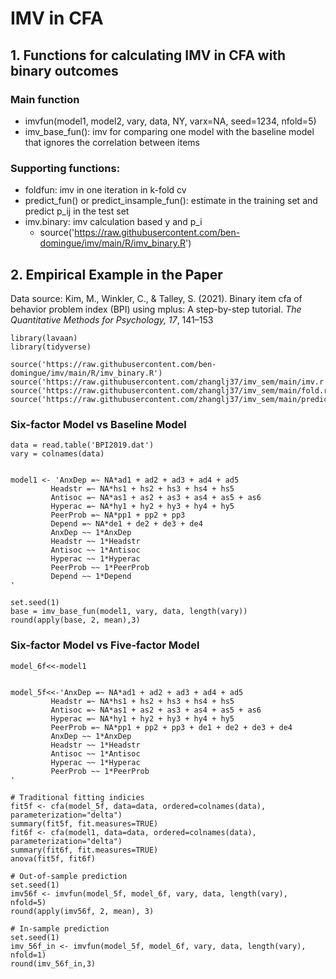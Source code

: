 
# IMV in CFA

## 1. Functions for calculating IMV in CFA with binary outcomes
### Main function
- imvfun(model1, model2, vary, data, NY, varx=NA, seed=1234, nfold=5)
- imv_base_fun(): imv for comparing one model with the baseline model that ignores the correlation between items

### Supporting functions:
- foldfun: imv in one iteration in k-fold cv
- predict_fun() or predict_insample_fun(): estimate in the training set and predict p_ij in the test set
- imv.binary: imv calculation based y and p_i
  - source('https://raw.githubusercontent.com/ben-domingue/imv/main/R/imv_binary.R')


## 2. Empirical Example in the Paper

Data source: Kim, M., Winkler, C., & Talley, S. (2021). Binary item cfa of behavior problem index (BPI) using mplus: A step-by-step tutorial. *The Quantitative Methods for Psychology, 17*, 141–153

```{r}
library(lavaan)
library(tidyverse)

source('https://raw.githubusercontent.com/ben-domingue/imv/main/R/imv_binary.R')
source('https://raw.githubusercontent.com/zhanglj37/imv_sem/main/imv.r')
source('https://raw.githubusercontent.com/zhanglj37/imv_sem/main/fold.r')
source('https://raw.githubusercontent.com/zhanglj37/imv_sem/main/prediction.r')
```

### Six-factor Model vs Baseline Model

```{r}
data = read.table('BPI2019.dat')
vary = colnames(data)


model1 <- 'AnxDep =~ NA*ad1 + ad2 + ad3 + ad4 + ad5
         Headstr =~ NA*hs1 + hs2 + hs3 + hs4 + hs5
         Antisoc =~ NA*as1 + as2 + as3 + as4 + as5 + as6
         Hyperac =~ NA*hy1 + hy2 + hy3 + hy4 + hy5
         PeerProb =~ NA*pp1 + pp2 + pp3
         Depend =~ NA*de1 + de2 + de3 + de4
         AnxDep ~~ 1*AnxDep
         Headstr ~~ 1*Headstr
         Antisoc ~~ 1*Antisoc
         Hyperac ~~ 1*Hyperac
         PeerProb ~~ 1*PeerProb
         Depend ~~ 1*Depend
'

set.seed(1)
base = imv_base_fun(model1, vary, data, length(vary))
round(apply(base, 2, mean),3)
```


### Six-factor Model vs Five-factor Model

```{r}
model_6f<<-model1


model_5f<<-'AnxDep =~ NA*ad1 + ad2 + ad3 + ad4 + ad5
         Headstr =~ NA*hs1 + hs2 + hs3 + hs4 + hs5
         Antisoc =~ NA*as1 + as2 + as3 + as4 + as5 + as6
         Hyperac =~ NA*hy1 + hy2 + hy3 + hy4 + hy5
         PeerProb =~ NA*pp1 + pp2 + pp3 + de1 + de2 + de3 + de4
         AnxDep ~~ 1*AnxDep
         Headstr ~~ 1*Headstr
         Antisoc ~~ 1*Antisoc
         Hyperac ~~ 1*Hyperac
         PeerProb ~~ 1*PeerProb
'

# Traditional fitting indicies
fit5f <- cfa(model_5f, data=data, ordered=colnames(data), parameterization="delta")
summary(fit5f, fit.measures=TRUE)
fit6f <- cfa(model1, data=data, ordered=colnames(data), parameterization="delta")
summary(fit6f, fit.measures=TRUE)
anova(fit5f, fit6f)

# Out-of-sample prediction
set.seed(1)
imv56f <- imvfun(model_5f, model_6f, vary, data, length(vary), nfold=5)
round(apply(imv56f, 2, mean), 3)

# In-sample prediction
set.seed(1)
imv_56f_in <- imvfun(model_5f, model_6f, vary, data, length(vary), nfold=1)
round(imv_56f_in,3)
```
